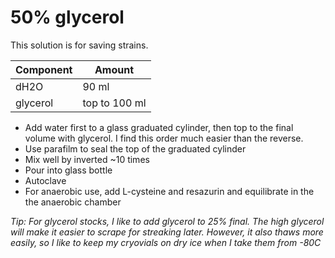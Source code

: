 # 50% glycerol 

This solution is for saving strains.

| Component             | Amount        |
|-----------------------|---------------|
| dH2O                  | 90 ml         |
| glycerol              | top to 100 ml |


- Add water first to a glass graduated cylinder, then top to the final volume with glycerol. I find this order much easier than the reverse.
- Use parafilm to seal the top of the graduated cylinder
- Mix well by inverted ~10 times
- Pour into glass bottle
- Autoclave
- For anaerobic use, add L-cysteine and resazurin and equilibrate in the the anaerobic chamber

*Tip: For glycerol stocks, I like to add glycerol to 25% final. The high glycerol will make it easier to scrape for streaking later. However, it also thaws more easily, so I like to keep my cryovials on dry ice when I take them from -80C*
